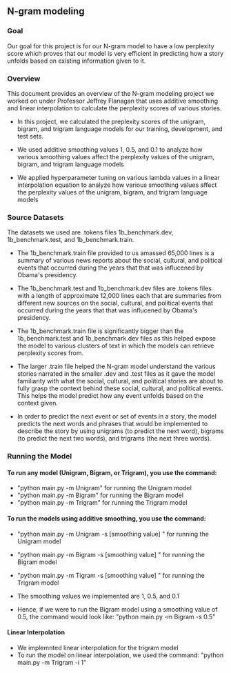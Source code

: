## N-gram modeling

### Goal

Our goal for this project is for our N-gram model to have a low perplexity score which proves that our model is very efficient in predicting how a story unfolds based on existing information given to it.

### Overview

This document provides an overview of the N-gram modeling project we worked on under Professor Jeffrey Flanagan that uses additive smoothing and linear interpolation to calculate the perplexity scores of various stories.

- In this project, we calculated the preplexity scores of the unigram, bigram, and trigram language models for our training, development, and test sets.

- We used additive smoothing values 1, 0.5, and 0.1 to analyze how various smoothing values affect the perplexity values of the unigram, bigram, and trigram language models

- We applied hyperparameter tuning on various lambda values in a linear interpolation equation to analyze how various smoothing values affect the perplexity values of the unigram, bigram, and trigram language models

### Source Datasets

The datasets we used are .tokens files 1b_benchmark.dev, 1b_benchmark.test, and 1b_benchmark.train. 

- The 1b_benchmark.train file provided to us amassed 65,000 lines is a summary of various news reports about the social, cultural, and political events that occurred during the years that that was influcened by Obama's presidency. 

- The 1b_benchmark.test and 1b_benchmark.dev files are .tokens files with a length of approximate 12,000 lines each that are summaries from different new sources on the social, cultural, and political events that occurred during the years that that was influcened by Obama's presidency. 

- The 1b_benchmark.train file is significantly bigger than the 1b_benchmark.test and 1b_benchmark.dev files as this helped expose the model to various clusters of text in which the models can retrieve perplexity scores from.

- The larger .train file helped the N-gram model understand the various stories narrated in the smaller .dev and .test files as it gave the model familiarity with what the social, cultural, and political stories are about to fully grasp the context behind these social, cultural, and political events. This helps the model predict how any event unfolds based on the context given.

- In order to predict the next event or set of events in a story, the model predicts the next words and phrases that would be implemented to describe the story by using unigrams (to predict the next word), bigrams (to predict the next two words), and trigrams (the next three words).

### Running the Model

#### To run any model (Unigram, Bigram, or Trigram), you use the command:
- "python main.py -m Unigram" for running the Unigram model
- "python main.py -m Bigram" for running the Bigram model
- "python main.py -m Trigram" for running the Trigram model

#### To run the models using additive smoothing, you use the command:
- "python main.py -m Unigram -s [smoothing value] " for running the Unigram model
- "python main.py -m Bigram -s [smoothing value] " for running the Bigram model
- "python main.py -m Tigram -s [smoothing value] " for running the Trigram model

- The smoothing values we implemented are 1, 0.5, and 0.1
- Hence, if we were to run the Bigram model using a smoothing value of 0.5, the command would look like: 
"python main.py -m Bigram -s 0.5"

#### Linear Interpolation

- We implemnted linear interpolation for the trigram model
- To run the model on linear interpolation, we used the command:
"python main.py -m Trigram -i 1"

